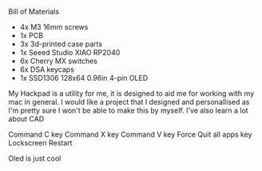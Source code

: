 Bill of Materials
* 4x M3 16mm screws
* 1x PCB
* 3x 3d-printed case parts
* 1x Seeed Studio XIAO RP2040
* 6x Cherry MX switches 
* 6x DSA keycaps
* 1x SSD1306 128x64 0.96in 4-pin OLED 

My Hackpad is a utility for me, it is designed to aid me for working with my mac in general. I would like a project that I designed and personallised as I'm pretty sure I won't be able to make this by myself. I've also learn a lot about CAD 

Command C key
Command X key
Command V key
Force Quit all apps key
Lockscreen
Restart

Oled is just cool

